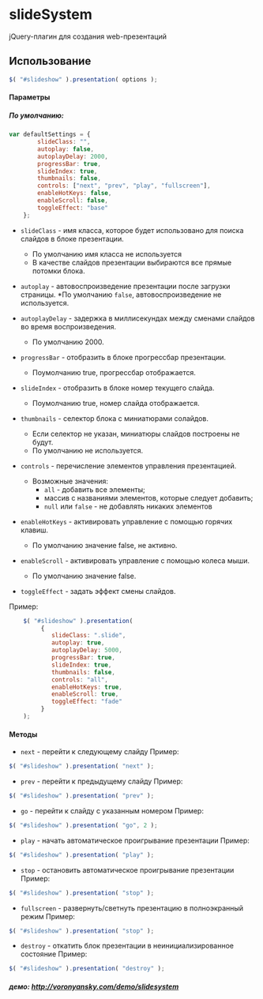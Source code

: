 slideSystem
===========
jQuery-плагин для создания web-презентаций

## Использование

```js
$( "#slideshow" ).presentation( options );
```

#### Параметры

##### По умолчанию:

```js
var defaultSettings = {
        slideClass: "",
        autoplay: false,
        autoplayDelay: 2000,
        progressBar: true,
        slideIndex: true,
        thumbnails: false,
        controls: ["next", "prev", "play", "fullscreen"],
        enableHotKeys: false,
        enableScroll: false,
        toggleEffect: "base"
    };
```

* `slideClass` - имя класса, которое будет использовано для поиска слайдов в блоке презентации.
    * По умолчанию имя класса не используется
    * В качестве слайдов презентации выбираются все прямые потомки блока.

* `autoplay` - автовоспроизведение презентации после загрузки страницы.
    *По умолчанию `false`, автовоспроизведение не используется.

* `autoplayDelay` - задержка в миллисекундах между сменами слайдов во время воспроизведения.
    * По умолчанию 2000.

* `progressBar` - отобразить в блоке прогрессбар презентации.
    * Поумолчанию true, прогрессбар отображается.

* `slideIndex` - отобразить в блоке номер текущего слайда.
    * Поумолчанию true, номер слайда отображается.

* `thumbnails` - селектор блока с миниатюрами солайдов.
    * Если селектор не указан, миниатюры слайдов построены не будут.
    * По умолчанию не используется.

* `controls` - перечисление элементов управления презентацией.
    * Возможные значения:
        * `all` - добавить все элементы;
        * массив с названиями элементов, которые следует добавить;
        * `null` или `false` - не добавлять никаких элементов

* `enableHotKeys` - активировать управление с помощью горячих клавиш.
    * По умолчанию значение false, не активно.

* `enableScroll` - активировать управление с помощью колеса мыши.
    * По умолчанию значение false.

* `toggleEffect` - задать эффект смены слайдов.

Пример:
```js
    $( "#slideshow" ).presentation(
         {
            slideClass: ".slide",
            autoplay: true,
            autoplayDelay: 5000,
            progressBar: true,
            slideIndex: true,
            thumbnails: false,
            controls: "all",
            enableHotKeys: true,
            enableScroll: true,
            toggleEffect: "fade"
         }
    );
```

#### Методы

* `next` - перейти к следующему слайду
Пример:
```js
$( "#slideshow" ).presentation( "next" );
```

* `prev` - перейти к предыдущему слайду
Пример:
```js
$( "#slideshow" ).presentation( "prev" );
```

* `go` - перейти к слайду с указанным номером
Пример:
```js
$( "#slideshow" ).presentation( "go", 2 );
```

* `play` - начать автоматическое проигрывание презентации
Пример:
```js
$( "#slideshow" ).presentation( "play" );
```

* `stop` - остановить автоматическое проигрывание презентации
Пример:
```js
$( "#slideshow" ).presentation( "stop" );
```

* `fullscreen` - развернуть/светнуть презентацию в полноэкранный режим
Пример:
```js
$( "#slideshow" ).presentation( "stop" );
```

* `destroy` - откатить блок презентации в неинициализированное состояние
Пример:
```js
$( "#slideshow" ).presentation( "destroy" );
```

##### демо: http://voronyansky.com/demo/slidesystem
